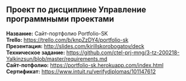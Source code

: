 <h2>Проект по дисциплине Управление программными проектами</h2>

<b>Название:</b> Сайт-портфолио Portfolio-SK<br>
<b>Trello:</b> https://trello.com/b/knpZzDY4/portfolio-sk<br>
<b>Презентация:</b> http://slides.com/kirillskorobogatov/deck<br>
<b>Техническое задание:</b> https://github.com/ctel-prj-mng/3-tz-200218-Yalkinzsun/blob/master/requirements.md<br>
<b>Сайт-потфолио:</b> https://portfolio-sk.herokuapp.com/index.html<br>
<b>Сертификат:</b> https://www.intuit.ru/verifydiplomas/101147612
